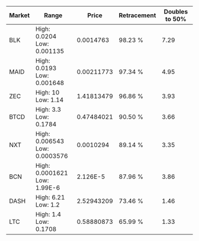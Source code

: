 | Market | Range | Price| Retracement | Doubles to 50% |
| --- | --- | --- | --- | --- |
| BLK | High: 0.0204<br />Low: 0.001135 | 0.0014763 | 98.23 % | 7.29 |
| MAID | High: 0.0193<br />Low: 0.001648 | 0.00211773 | 97.34 % | 4.95 |
| ZEC | High: 10<br />Low: 1.14 | 1.41813479 | 96.86 % | 3.93 |
| BTCD | High: 3.3<br />Low: 0.1784 | 0.47484021 | 90.50 % | 3.66 |
| NXT | High: 0.006543<br />Low: 0.0003576 | 0.0010294 | 89.14 % | 3.35 |
| BCN | High: 0.0001621<br />Low: 1.99E-6 | 2.126E-5 | 87.96 % | 3.86 |
| DASH | High: 6.21<br />Low: 1.2 | 2.52943209 | 73.46 % | 1.46 |
| LTC | High: 1.4<br />Low: 0.1708 | 0.58880873 | 65.99 % | 1.33 |
